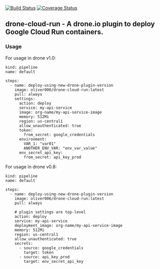 [![Build Status](https://cloud.drone.io/api/badges/oliver006/drone-cloud-run/status.svg)](https://cloud.drone.io/oliver006/drone-cloud-run) [![Coverage Status](https://coveralls.io/repos/github/oliver006/drone-cloud-run/badge.svg)](https://coveralls.io/github/oliver006/drone-cloud-run)

## drone-cloud-run - A drone.io plugin to deploy Google Cloud Run containers. 


### Usage

For usage in drone v1.0:
```
kind: pipeline
name: default

steps:
  - name: deploy-using-new-drone-plugin-version
    image: oliver006/drone-cloud-run:latest
    pull: always
    settings:
      action: deploy
      service: my-api-service
      image: org-name/my-api-service-image
      memory: 512Mi
      region: us-central1
      allow_unauthenticated: true
      token:
        from_secret: google_credentials
      environment:
        VAR_1: "var01"
        ANOTHER_ENV_VAR: "env_var_value"
      env_secret_api_key:
        from_secret: api_key_prod
```

For usage in drone v0.8:
```
kind: pipeline
name: default

steps:
  - name: deploy-using-new-drone-plugin-version
    image: oliver006/drone-cloud-run:latest
    pull: always

    # plugin settings are top-level
    action: deploy
    service: my-api-service
    deployment_image: org-name/my-api-service-image
    memory: 512Mi
    region: us-central1
    allow_unauthenticated: true
    secrets:
      - source: google_credentials
        target: token
      - source: api_key_prod
        target: env_secret_api_key

```

